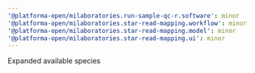 ```yaml
---
'@platforma-open/milaboratories.run-sample-qc-r.software': minor
'@platforma-open/milaboratories.star-read-mapping.workflow': minor
'@platforma-open/milaboratories.star-read-mapping.model': minor
'@platforma-open/milaboratories.star-read-mapping.ui': minor
---
```


Expanded available species
